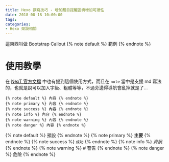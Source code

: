 ```yaml
---
title: Hexo 撰寫技巧 - 增加醒目提醒區塊增加可讀性
date: 2018-08-18 10:00:00
tags:
categories:
- Hexo 架設相關
---
```

這東西叫做 Bootstrap Callout
{% note default %} 範例 {% endnote %}
<!--more-->
# 使用教學
在 [NexT 官方文檔](https://theme-next.iissnan.com/tag-plugins.html#bootstrap-callout) 中也有提到這個使用方式，而且在 `note` 當中是支援 md 寫法的，也就是說可以加入字級、粗體等等，不過旁邊得導航會亂掉就是了...

```
{% note default %} 內容 {% endnote %}
{% note primary %} 內容 {% endnote %}
{% note success %} 內容 {% endnote %}
{% note info %} 內容 {% endnote %}
{% note warning %} 內容 {% endnote %}
{% note danger %} 內容 {% endnote %}
```

{% note default %} 預設 {% endnote %}
{% note primary %} **主要** {% endnote %}
{% note success %} `成功` {% endnote %}
{% note info %} *資訊* {% endnote %}
{% note warning %} # 警告 {% endnote %}
{% note danger %} 危險 {% endnote %}
